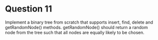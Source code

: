 # Question 11

Implement a binary tree from scratch that supports insert, find, delete and getRandomNode() methods. getRandomNode() should return a random node from the tree such that all nodes are equally likely to be chosen.